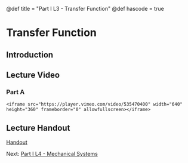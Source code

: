 @def title = "Part I L3 - Transfer Function"
@def hascode = true

# Transfer Function
## Introduction

## Lecture Video
### Part A
~~~
<iframe src="https://player.vimeo.com/video/535470400" width="640" height="360" frameborder="0" allowfullscreen></iframe>
~~~
## Lecture Handout
[Handout](/part_i/ME417_-_Controls_-_Part_I_Lecture_3_Laplace_Transfer_Function.pdf)

Next: [Part I L4 - Mechanical Systems](../lecture4/)  